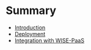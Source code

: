 # Summary

* [Introduction](README.md)
* [Deployment](deployment.md)
* [Integration with WISE-PaaS](integration-with-wise-paas.md)

